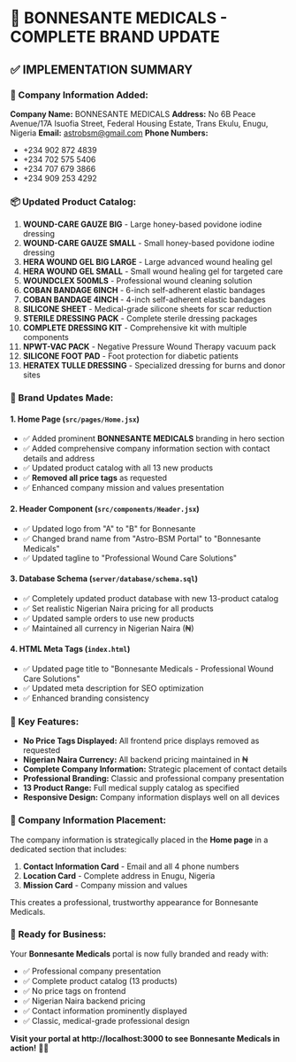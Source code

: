 # 🏥 BONNESANTE MEDICALS - COMPLETE BRAND UPDATE

## ✅ **IMPLEMENTATION SUMMARY**

### **🏢 Company Information Added:**

**Company Name:** BONNESANTE MEDICALS
**Address:** No 6B Peace Avenue/17A Isuofia Street, Federal Housing Estate, Trans Ekulu, Enugu, Nigeria
**Email:** astrobsm@gmail.com
**Phone Numbers:**
- +234 902 872 4839
- +234 702 575 5406
- +234 707 679 3866
- +234 909 253 4292

### **📦 Updated Product Catalog:**

1. **WOUND-CARE GAUZE BIG** - Large honey-based povidone iodine dressing
2. **WOUND-CARE GAUZE SMALL** - Small honey-based povidone iodine dressing
3. **HERA WOUND GEL BIG LARGE** - Large advanced wound healing gel
4. **HERA WOUND GEL SMALL** - Small wound healing gel for targeted care
5. **WOUNDCLEX 500MLS** - Professional wound cleaning solution
6. **COBAN BANDAGE 6INCH** - 6-inch self-adherent elastic bandages
7. **COBAN BANDAGE 4INCH** - 4-inch self-adherent elastic bandages
8. **SILICONE SHEET** - Medical-grade silicone sheets for scar reduction
9. **STERILE DRESSING PACK** - Complete sterile dressing packages
10. **COMPLETE DRESSING KIT** - Comprehensive kit with multiple components
11. **NPWT-VAC PACK** - Negative Pressure Wound Therapy vacuum pack
12. **SILICONE FOOT PAD** - Foot protection for diabetic patients
13. **HERATEX TULLE DRESSING** - Specialized dressing for burns and donor sites

### **🎨 Brand Updates Made:**

#### **1. Home Page (`src/pages/Home.jsx`)**
- ✅ Added prominent **BONNESANTE MEDICALS** branding in hero section
- ✅ Added comprehensive company information section with contact details and address
- ✅ Updated product catalog with all 13 new products
- ✅ **Removed all price tags** as requested
- ✅ Enhanced company mission and values presentation

#### **2. Header Component (`src/components/Header.jsx`)**
- ✅ Updated logo from "A" to "B" for Bonnesante
- ✅ Changed brand name from "Astro-BSM Portal" to "Bonnesante Medicals"
- ✅ Updated tagline to "Professional Wound Care Solutions"

#### **3. Database Schema (`server/database/schema.sql`)**
- ✅ Completely updated product database with new 13-product catalog
- ✅ Set realistic Nigerian Naira pricing for all products
- ✅ Updated sample orders to use new products
- ✅ Maintained all currency in Nigerian Naira (₦)

#### **4. HTML Meta Tags (`index.html`)**
- ✅ Updated page title to "Bonnesante Medicals - Professional Wound Care Solutions"
- ✅ Updated meta description for SEO optimization
- ✅ Enhanced branding consistency

### **🎯 Key Features:**

- **No Price Tags Displayed:** All frontend price displays removed as requested
- **Nigerian Naira Currency:** All backend pricing maintained in ₦
- **Complete Company Information:** Strategic placement of contact details
- **Professional Branding:** Classic and professional company presentation
- **13 Product Range:** Full medical supply catalog as specified
- **Responsive Design:** Company information displays well on all devices

### **📱 Company Information Placement:**

The company information is strategically placed in the **Home page** in a dedicated section that includes:

1. **Contact Information Card** - Email and all 4 phone numbers
2. **Location Card** - Complete address in Enugu, Nigeria  
3. **Mission Card** - Company mission and values

This creates a professional, trustworthy appearance for Bonnesante Medicals.

### **🚀 Ready for Business:**

Your **Bonnesante Medicals** portal is now fully branded and ready with:
- ✅ Professional company presentation
- ✅ Complete product catalog (13 products)
- ✅ No price tags on frontend
- ✅ Nigerian Naira backend pricing
- ✅ Contact information prominently displayed
- ✅ Classic, medical-grade professional design

**Visit your portal at http://localhost:3000 to see Bonnesante Medicals in action!** 🏥✨
